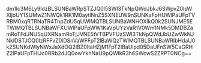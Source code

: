 dm1lc3M6Ly9ldzBLSUNBaWRpSTZJQ0l5SWl3TkNpQWdJbkJ6SWpvZ0lsWXljbUY1SUMwZ1NWQk1RK1M0aytlNnZ5SXNEUW9nSUNKaFpHUWlPaUFpTVRBM0xqRTRNaTR4TnpZdU5qUWlMQTBLSUNBaWNHOXlkQ0k2SUNJME5ETWlMQTBLSUNBaWFXUWlPaUFpWW1KaVpUYzVaR1V0Wm1NMk5DMDBZamRoTFdJNU5qUXRNamRoTjJVNE5tVTBPVFUzSWl3TkNpQWdJbUZwWkNJNklDSTJOQ0lzRFFvZ0lDSnVaWFFpT2lBaWQzTWlMQTBLSUNBaWRIbHdaU0k2SUNKdWIyNWxJaXdOQ2lBZ0ltaHZjM1FpT2lBaUlpd05DaUFnSW5CaGRHZ2lPaUFpTHlJc0RRb2dJQ0owYkhNaU9pQWlkR3h6SWcwS2ZRPT0NCg==

